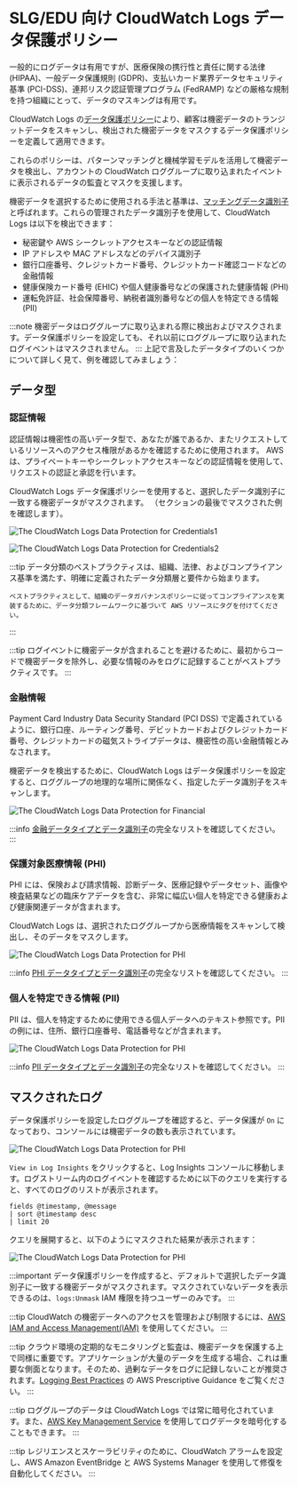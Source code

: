 # SLG/EDU 向け CloudWatch Logs データ保護ポリシー

一般的にログデータは有用ですが、医療保険の携行性と責任に関する法律 (HIPAA)、一般データ保護規則 (GDPR)、支払いカード業界データセキュリティ基準 (PCI-DSS)、連邦リスク認証管理プログラム (FedRAMP) などの厳格な規制を持つ組織にとって、データのマスキングは有用です。

CloudWatch Logs の[データ保護ポリシー](https://docs.aws.amazon.com/ja_jp/AmazonCloudWatch/latest/logs/cloudwatch-logs-data-protection-policies.html)により、顧客は機密データのトランジットデータをスキャンし、検出された機密データをマスクするデータ保護ポリシーを定義して適用できます。

これらのポリシーは、パターンマッチングと機械学習モデルを活用して機密データを検出し、アカウントの CloudWatch ロググループに取り込まれたイベントに表示されるデータの監査とマスクを支援します。

機密データを選択するために使用される手法と基準は、[マッチングデータ識別子](https://docs.aws.amazon.com/ja_jp/AmazonCloudWatch/latest/logs/cloudwatch-logs-data-protection-policies.html)と呼ばれます。これらの管理されたデータ識別子を使用して、CloudWatch Logs は以下を検出できます：

- 秘密鍵や AWS シークレットアクセスキーなどの認証情報
- IP アドレスや MAC アドレスなどのデバイス識別子
- 銀行口座番号、クレジットカード番号、クレジットカード確認コードなどの金融情報
- 健康保険カード番号 (EHIC) や個人健康番号などの保護された健康情報 (PHI)
- 運転免許証、社会保障番号、納税者識別番号などの個人を特定できる情報 (PII)

:::note
    機密データはロググループに取り込まれる際に検出およびマスクされます。データ保護ポリシーを設定しても、それ以前にロググループに取り込まれたログイベントはマスクされません。
:::
上記で言及したデータタイプのいくつかについて詳しく見て、例を確認してみましょう：




## データ型




### 認証情報

認証情報は機密性の高いデータ型で、あなたが誰であるか、またリクエストしているリソースへのアクセス権限があるかを確認するために使用されます。
AWS は、プライベートキーやシークレットアクセスキーなどの認証情報を使用して、リクエストの認証と承認を行います。

CloudWatch Logs データ保護ポリシーを使用すると、選択したデータ識別子に一致する機密データがマスクされます。
（セクションの最後でマスクされた例を確認します）。

![The CloudWatch Logs Data Protection for Credentials1](../../../images/cwl-dp-credentials.png)


![The CloudWatch Logs Data Protection for Credentials2](../../../images/cwl-dp-cred-sensitive.png)


:::tip
    データ分類のベストプラクティスは、組織、法律、およびコンプライアンス基準を満たす、明確に定義されたデータ分類層と要件から始まります。

    ベストプラクティスとして、組織のデータガバナンスポリシーに従ってコンプライアンスを実装するために、データ分類フレームワークに基づいて AWS リソースにタグを付けてください。
:::

:::tip
    ログイベントに機密データが含まれることを避けるために、最初からコードで機密データを除外し、必要な情報のみをログに記録することがベストプラクティスです。
:::




### 金融情報

Payment Card Industry Data Security Standard (PCI DSS) で定義されているように、銀行口座、ルーティング番号、デビットカードおよびクレジットカード番号、クレジットカードの磁気ストライプデータは、機密性の高い金融情報とみなされます。

機密データを検出するために、CloudWatch Logs はデータ保護ポリシーを設定すると、ロググループの地理的な場所に関係なく、指定したデータ識別子をスキャンします。

![The CloudWatch Logs Data Protection for Financial](../../../images/cwl-dp-fin-info.png)

:::info
    [金融データタイプとデータ識別子](https://docs.aws.amazon.com/ja_jp/AmazonCloudWatch/latest/logs/protect-sensitive-log-data-types-financial.html)の完全なリストを確認してください。
:::



### 保護対象医療情報 (PHI)

PHI には、保険および請求情報、診断データ、医療記録やデータセット、画像や検査結果などの臨床ケアデータを含む、非常に幅広い個人を特定できる健康および健康関連データが含まれます。

CloudWatch Logs は、選択されたロググループから医療情報をスキャンして検出し、そのデータをマスクします。

![The CloudWatch Logs Data Protection for PHI](../../../images/cwl-dp-phi.png)

:::info
    [PHI データタイプとデータ識別子](https://docs.aws.amazon.com/ja_jp/AmazonCloudWatch/latest/logs/protect-sensitive-log-data-types-health.html)の完全なリストを確認してください。
:::



### 個人を特定できる情報 (PII)

PII は、個人を特定するために使用できる個人データへのテキスト参照です。PII の例には、住所、銀行口座番号、電話番号などが含まれます。

![The CloudWatch Logs Data Protection for PHI](../../../images/cwl-dp-pii.png)

:::info
    [PII データタイプとデータ識別子](https://docs.aws.amazon.com/ja_jp/AmazonCloudWatch/latest/logs/protect-sensitive-log-data-types-pii.html)の完全なリストを確認してください。
:::



## マスクされたログ

データ保護ポリシーを設定したロググループを確認すると、データ保護が `On` になっており、コンソールには機密データの数も表示されています。

![The CloudWatch Logs Data Protection for PHI](../../../images/cwl-dp-loggroup.png)

`View in Log Insights` をクリックすると、Log Insights コンソールに移動します。ログストリーム内のログイベントを確認するために以下のクエリを実行すると、すべてのログのリストが表示されます。

```
fields @timestamp, @message
| sort @timestamp desc
| limit 20
```

クエリを展開すると、以下のようにマスクされた結果が表示されます：

![The CloudWatch Logs Data Protection for PHI](../../../images/cwl-dp-masked.png)

:::important
    データ保護ポリシーを作成すると、デフォルトで選択したデータ識別子に一致する機密データがマスクされます。マスクされていないデータを表示できるのは、`logs:Unmask` IAM 権限を持つユーザーのみです。
:::

:::tip
    CloudWatch の機密データへのアクセスを管理および制限するには、[AWS IAM and Access Management(IAM)](https://docs.aws.amazon.com/ja_jp/AmazonCloudWatch/latest/monitoring/auth-and-access-control-cw.html) を使用してください。
:::

:::tip
    クラウド環境の定期的なモニタリングと監査は、機密データを保護する上で同様に重要です。アプリケーションが大量のデータを生成する場合、これは重要な側面となります。そのため、過剰なデータをログに記録しないことが推奨されます。[Logging Best Practices](https://docs.aws.amazon.com/ja_jp/prescriptive-guidance/latest/logging-monitoring-for-application-owners/logging-best-practices.html) の AWS Prescriptive Guidance をご覧ください。
:::

:::tip
    ロググループのデータは CloudWatch Logs では常に暗号化されています。また、[AWS Key Management Service](https://docs.aws.amazon.com/ja_jp/AmazonCloudWatch/latest/logs/encrypt-log-data-kms.html) を使用してログデータを暗号化することもできます。
:::

:::tip
    レジリエンスとスケーラビリティのために、CloudWatch アラームを設定し、AWS Amazon EventBridge と AWS Systems Manager を使用して修復を自動化してください。
:::

[^1]: 開始するには、AWS ブログの [Protect Sensitive Data with Amazon CloudWatch Logs](https://aws.amazon.com/jp/blogs/news/protect-sensitive-data-with-amazon-cloudwatch-logs/) をご覧ください。
